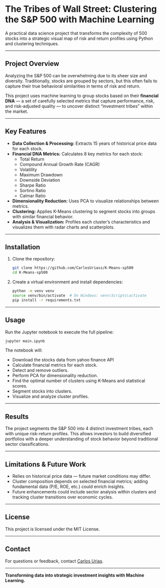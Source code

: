 # The Tribes of Wall Street: Clustering the S&P 500 with Machine Learning

A practical data science project that transforms the complexity of 500 stocks into a strategic visual map of risk and return profiles using Python and clustering techniques.

---

## Project Overview

Analyzing the S&P 500 can be overwhelming due to its sheer size and diversity. Traditionally, stocks are grouped by sectors, but this often fails to capture their true behavioral similarities in terms of risk and return.

This project uses machine learning to group stocks based on their **financial DNA** — a set of carefully selected metrics that capture performance, risk, and risk-adjusted quality — to uncover distinct “investment tribes” within the market.

---

## Key Features

- **Data Collection & Processing:** Extracts 15 years of historical price data for each stock.
- **Financial DNA Metrics:** Calculates 8 key metrics for each stock:
  - Total Return
  - Compound Annual Growth Rate (CAGR)
  - Volatility
  - Maximum Drawdown
  - Downside Deviation
  - Sharpe Ratio
  - Sortino Ratio
  - Calmar Ratio
- **Dimensionality Reduction:** Uses PCA to visualize relationships between metrics.
- **Clustering:** Applies K-Means clustering to segment stocks into groups with similar financial behavior.
- **Analysis & Visualization:** Profiles each cluster’s characteristics and visualizes them with radar charts and scatterplots.

---

## Installation

1. Clone the repository:

   ```bash
   git clone https://github.com/CarlosUriass/K-Means-sp500
   cd K-Means-sp500
   ```

2. Create a virtual environment and install dependencies:

   ```bash
   python -m venv venv
   source venv/bin/activate  # On Windows: venv\Scripts\activate
   pip install -r requirements.txt
   ```

---

## Usage

Run the Jupyter notebook to execute the full pipeline:

```bash
jupyter main.ipynb
```

The notebook will:

- Download the stocks data from yahoo finance API
- Calculate financial metrics for each stock.
- Detect and remove outliers.
- Perform PCA for dimensionality reduction.
- Find the optimal number of clusters using K-Means and statistical scores.
- Segment stocks into clusters.
- Visualize and analyze cluster profiles.

---

## Results

The project segments the S\&P 500 into 4 distinct investment tribes, each with unique risk-return profiles. This allows investors to build diversified portfolios with a deeper understanding of stock behavior beyond traditional sector classifications.

---

## Limitations & Future Work

- Relies on historical price data — future market conditions may differ.
- Cluster composition depends on selected financial metrics; adding fundamental data (P/E, ROE, etc.) could enrich insights.
- Future enhancements could include sector analysis within clusters and tracking cluster transitions over economic cycles.

---

## License

This project is licensed under the MIT License.

---

## Contact

For questions or feedback, contact [Carlos Urias](mailto:hicarlosurias@gmail.com).

---

**Transforming data into strategic investment insights with Machine Learning.**
